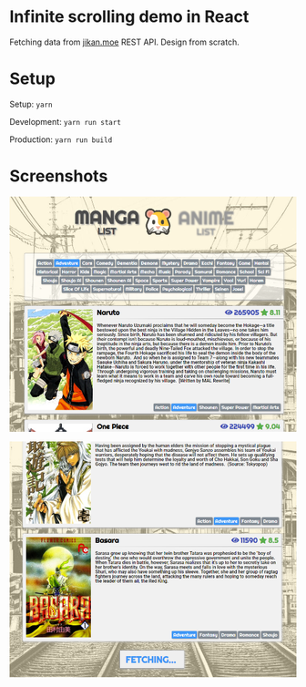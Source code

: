 # Infinite scrolling demo in React

Fetching data from [jikan.moe](https://jikan.docs.apiary.io/) REST API.
Design from scratch.

# Setup
Setup: ```yarn```

Development: ```yarn run start```

Production: ```yarn run build```

# Screenshots
![Screenshot](/screenshots/screenshot2.png?raw=true)


![Screenshot](/screenshots/screenshot.png?raw=true)